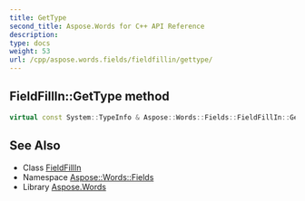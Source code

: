 ```yaml
---
title: GetType
second_title: Aspose.Words for C++ API Reference
description: 
type: docs
weight: 53
url: /cpp/aspose.words.fields/fieldfillin/gettype/
---
```

## FieldFillIn::GetType method




```cpp
virtual const System::TypeInfo & Aspose::Words::Fields::FieldFillIn::GetType() const override
```

## See Also

* Class [FieldFillIn](../)
* Namespace [Aspose::Words::Fields](../../)
* Library [Aspose.Words](../../../)
